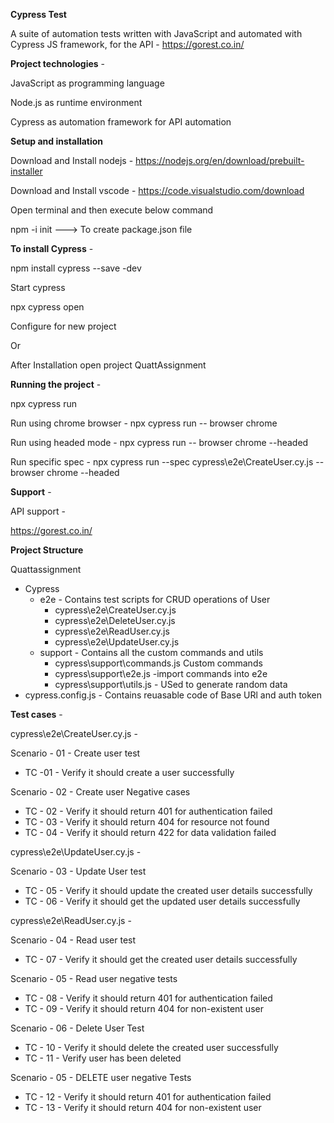 **Cypress Test**

A suite of automation tests written with JavaScript and automated with Cypress JS framework, for the  API - https://gorest.co.in/

**Project technologies** -

JavaScript as programming language

Node.js as runtime environment

Cypress as automation framework for API automation 


**Setup and installation**

Download and Install nodejs - https://nodejs.org/en/download/prebuilt-installer

Download and Install vscode - https://code.visualstudio.com/download

Open terminal and then execute below command

npm -i init ---> To create package.json file

**To install Cypress** - 

npm install cypress --save -dev

Start cypress

npx cypress open

Configure for new project

Or

After Installation open project QuattAssignment

**Running the project** -

npx cypress run

Run using chrome browser - npx cypress run -- browser chrome

Run using headed mode - npx cypress run -- browser chrome --headed

Run specific spec - npx cypress run --spec cypress\e2e\CreateUser.cy.js -- browser chrome --headed

**Support** -

API support -

https://gorest.co.in/

**Project Structure**

Quattassignment 
  - Cypress 
    - e2e - Contains test scripts for CRUD operations of User
      - cypress\e2e\CreateUser.cy.js
      - cypress\e2e\DeleteUser.cy.js
      - cypress\e2e\ReadUser.cy.js
      - cypress\e2e\UpdateUser.cy.js
    - support - Contains all the custom commands and utils
      - cypress\support\commands.js  Custom commands
      - cypress\support\e2e.js -import commands into e2e
      - cypress\support\utils.js - USed to generate random data
 - cypress.config.js - Contains reuasable code of Base URl and auth token


**Test cases** -

cypress\e2e\CreateUser.cy.js - 

Scenario - 01  - Create user test

 - TC -01 - Verify it should create a user successfully

Scenario - 02 -  Create user Negative cases

 - TC - 02 - Verify it should return 401 for authentication failed
 - TC - 03 - Verify it should return 404 for resource not found
 - TC - 04 - Verify it should return 422 for data validation failed

cypress\e2e\UpdateUser.cy.js - 

Scenario - 03 - Update User test

 - TC - 05 - Verify it should update the created user details successfully
 - TC - 06 - Verify it should get the updated user details successfully

cypress\e2e\ReadUser.cy.js - 

Scenario - 04 - Read user test

 - TC - 07 - Verify it should get the created user details successfully
 
Scenario - 05 - Read user negative tests

 - TC - 08 - Verify it should return 401 for authentication failed
 - TC - 09 - Verify it should return 404 for non-existent user

Scenario - 06 - Delete User Test

 - TC - 10 - Verify it should delete the created user successfully
 - TC - 11 - Verify user has been deleted

Scenario - 05 - DELETE user negative Tests

 - TC - 12 - Verify it should return 401 for authentication failed
 - TC - 13 - Verify it should return 404 for non-existent user

[cypress\screenshots\Result.png]: cypress\screenshots\Result.png



 



